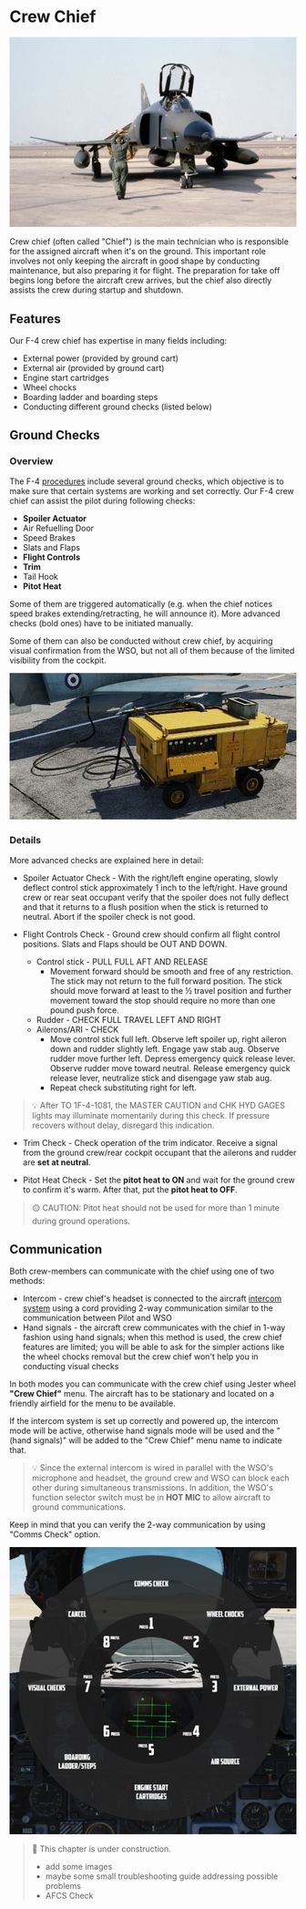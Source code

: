 # Crew Chief

![crew chief](../img/crew_chief.jpg)
<!-- https://nara.getarchive.net/media/ -->

Crew chief (often called "Chief") is the main technician
who is responsible for the assigned aircraft when it's on the ground.
This important role involves not only keeping the aircraft in good shape
by conducting maintenance, but also preparing it for flight.
The preparation for take off begins long before the aircraft crew arrives,
but the chief also directly assists the crew during startup and shutdown.

## Features

Our F-4 crew chief has expertise in many fields including:

* External power (provided by ground cart)
* External air (provided by ground cart)
* Engine start cartridges
* Wheel chocks
* Boarding ladder and boarding steps
* Conducting different ground checks (listed below)

## Ground Checks

### Overview

The F-4 [procedures](../procedures/overview.md) include several ground checks, which objective is to
make sure that certain systems are working and set correctly.
Our F-4 crew chief can assist the pilot during following checks:

* **Spoiler Actuator**
* Air Refuelling Door
* Speed Brakes
* Slats and Flaps
* **Flight Controls**
* **Trim**
* Tail Hook
* **Pitot Heat**

Some of them are triggered automatically
(e.g. when the chief notices speed brakes extending/retracting, he will announce it).
More advanced checks (bold ones) have to be initiated manually.

Some of them can also be conducted without crew chief, by acquiring visual confirmation from the WSO,
but not all of them because of the limited visibility from the cockpit.

![Ground Cart](../img/ground_cart_connected.jpg)

### Details

More advanced checks are explained here in detail:

* Spoiler Actuator Check - With the right/left engine operating, slowly deflect
control stick approximately 1 inch to the left/right.
Have ground crew or rear seat occupant verify
that the spoiler does not fully deflect and that it
returns to a flush position when the stick is
returned to neutral. Abort if the spoiler check is
not good.

* Flight Controls Check -
Ground crew should confirm all flight control
positions. Slats and Flaps should be OUT AND DOWN.

  * Control stick - PULL FULL AFT AND RELEASE
    * Movement forward should be smooth and free
    of any restriction. The stick may not return to
    the full forward position. The stick should move
    forward at least to the ½ travel position and
    further movement toward the stop should
    require no more than one pound push force.
  * Rudder - CHECK FULL TRAVEL LEFT AND RIGHT
  * Ailerons/ARI - CHECK
    * Move control stick full left. Observe left spoiler
    up, right aileron down and rudder slightly left.
    Engage yaw stab aug. Observe rudder move
    further left. Depress emergency quick release
    lever. Observe rudder move toward neutral.
    Release emergency quick release lever,
    neutralize stick and disengage yaw stab aug.
    * Repeat check substituting right for left.

> 💡 After TO 1F-4-1081, the MASTER
> CAUTION and CHK HYD GAGES lights may
> illuminate momentarily during this check. If
> pressure recovers without delay, disregard this
> indication.

* Trim Check - Check operation of the trim
indicator. Receive a signal from the ground
crew/rear cockpit occupant that the ailerons and
rudder are **set at neutral**.

* Pitot Heat Check - Set the **pitot heat to ON** and wait for the ground crew to confirm it's warm.
After that, put the **pitot heat to OFF**.

> 🟡 CAUTION: Pitot heat should not be used for more than 1
> minute during ground operations.

## Communication

Both crew-members can communicate with the chief using one of two methods:

* Intercom - crew chief's headset is connected to the aircraft [intercom system](../systems/nav_com/intercom.md)
using a cord providing 2-way communication similar to the communication between Pilot and WSO
* Hand signals - the aircraft crew communicates with the chief in 1-way fashion using hand signals;
when this method is used, the crew chief features are limited;
you will be able to ask for the simpler actions like the wheel chocks removal
but the crew chief won't help you in conducting visual checks

In both modes you can communicate with the crew chief using Jester wheel **"Crew Chief"** menu.
The aircraft has to be stationary and located on a friendly airfield for the menu to be available.

If the intercom system is set up correctly and powered up, the intercom mode will be active,
otherwise hand signals mode will be used and
the "(hand signals)" will be added to the "Crew Chief" menu name to indicate that.

> 💡 Since the external intercom is wired in parallel with the WSO's microphone and headset,
> the ground crew and WSO can block each other during simultaneous transmissions.
> In addition, the WSO's function selector switch must be in **HOT MIC** to allow
> aircraft to ground communications.

Keep in mind that you can verify the 2-way communication
by using "Comms Check" option.

![crew chief menu](../img/crew_chief_menu.jpg)
<!-- ![crew chief menu (hand signals)](../img/crew_chief_menu_hand_signals.jpg) -->

> 🚧 This chapter is under construction.
>
> * add some images
> * maybe some small troubleshooting guide addressing possible problems
> * AFCS Check
